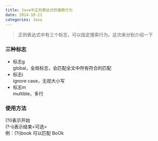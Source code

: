 ```yaml
---
title: Java中正则表达式的搜索行为
date: 2014-10-21
categories: Java
---
```

> 正则表达式中有三个标志，可以指定搜索行为。这次来分别介绍一下

### 三种标志

- 标志g  
global，全局标志，会匹配全文中所有符合的匹配
- 标志i  
ignore case，无视大小写
- 标志m  
multible，多行

### 使用方法

(?i)表示开始  
(?-i)表示结束<可选>  
例：(?i)book 可以匹配 BoOk  
